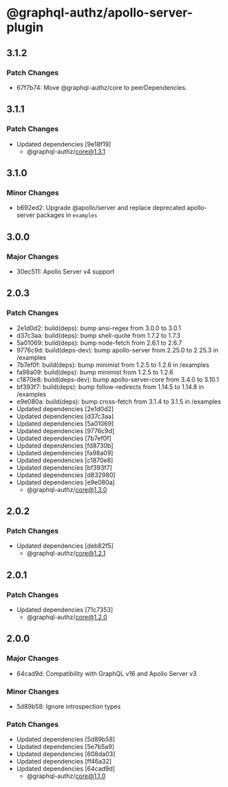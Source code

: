 # @graphql-authz/apollo-server-plugin

## 3.1.2

### Patch Changes

- 67f7b74: Move @graphql-authz/core to peerDependencies.

## 3.1.1

### Patch Changes

- Updated dependencies [9e18f19]
  - @graphql-authz/core@1.3.1

## 3.1.0

### Minor Changes

- b692ed2: Upgrade @apollo/server and replace deprecated apollo-server packages in `examples`

## 3.0.0

### Major Changes

- 30ec511: Apollo Server v4 support

## 2.0.3

### Patch Changes

- 2e1d0d2: build(deps): bump ansi-regex from 3.0.0 to 3.0.1
- d37c3aa: build(deps): bump shell-quote from 1.7.2 to 1.7.3
- 5a01069: build(deps): bump node-fetch from 2.6.1 to 2.6.7
- 9776c9d: build(deps-dev): bump apollo-server from 2.25.0 to 2.25.3 in /examples
- 7b7ef0f: build(deps): bump minimist from 1.2.5 to 1.2.6 in /examples
- fa98a09: build(deps): bump minimist from 1.2.5 to 1.2.6
- c1870e8: build(deps-dev): bump apollo-server-core from 3.4.0 to 3.10.1
- bf393f7: build(deps): bump follow-redirects from 1.14.5 to 1.14.8 in /examples
- e9e080a: build(deps): bump cross-fetch from 3.1.4 to 3.1.5 in /examples
- Updated dependencies [2e1d0d2]
- Updated dependencies [d37c3aa]
- Updated dependencies [5a01069]
- Updated dependencies [9776c9d]
- Updated dependencies [7b7ef0f]
- Updated dependencies [fd8730b]
- Updated dependencies [fa98a09]
- Updated dependencies [c1870e8]
- Updated dependencies [bf393f7]
- Updated dependencies [d832980]
- Updated dependencies [e9e080a]
  - @graphql-authz/core@1.3.0

## 2.0.2

### Patch Changes

- Updated dependencies [deb82f5]
  - @graphql-authz/core@1.2.1

## 2.0.1

### Patch Changes

- Updated dependencies [71c7353]
  - @graphql-authz/core@1.2.0

## 2.0.0

### Major Changes

- 64cad9d: Compatibility with GraphQL v16 and Apollo Server v3

### Minor Changes

- 5d89b58: Ignore introspection types

### Patch Changes

- Updated dependencies [5d89b58]
- Updated dependencies [5e7b5a9]
- Updated dependencies [608da03]
- Updated dependencies [ff46a32]
- Updated dependencies [64cad9d]
  - @graphql-authz/core@1.1.0
